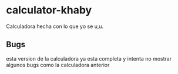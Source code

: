 # calculator-khaby
Calculadora hecha con lo que yo se u,u.

## Bugs
esta version de la calculadora ya esta completa y intenta no mostrar algunos bugs como la calculadora anterior
